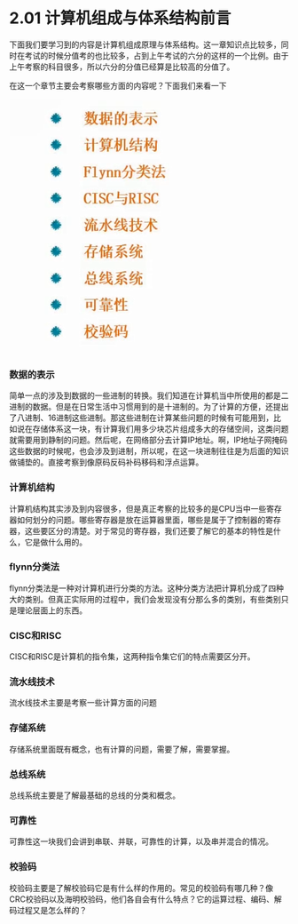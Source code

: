 # 2.01  计算机组成与体系结构前言

下面我们要学习到的内容是计算机组成原理与体系结构。这一章知识点比较多，同时在考试的时候分值考的也比较多，占到上午考试的六分的这样的一个比例。由于上午考察的科目很多，所以六分的分值已经算是比较高的分值了。

在这一个章节主要会考察哪些方面的内容呢？下面我们来看一下

![](imgs\0201_1.png)

### 数据的表示

简单一点的涉及到数据的一些进制的转换。我们知道在计算机当中所使用的都是二进制的数据。但是在日常生活中习惯用到的是十进制的。为了计算的方便，还提出了八进制、16进制这些进制。那这些进制在计算某些问题的时候有可能用到，比如说在存储体系这一块，有计算我们用多少块芯片组成多大的存储空间，这类问题就需要用到静制的问题。然后呢，在网络部分去计算IP地址。啊，IP地址子网掩码这些数据的时候呢，也会涉及到进制，所以呢，在这一块进制往往是为后面的知识做铺垫的。直接考察到像原码反码补码移码和浮点运算。

### 计算机结构

计算机结构其实涉及到内容很多，但是真正考察的比较多的是CPU当中一些寄存器如何划分的问题。哪些寄存器是放在运算器里面，哪些是属于了控制器的寄存器，这些要区分的清楚。对于常见的寄存器，我们还要了解它的基本的特性是什么，它是做什么用的。

### flynn分类法

flynn分类法是一种对计算机进行分类的方法。这种分类方法把计算机分成了四种大的类别。但真正实际用的过程中，我们会发现没有分那么多的类别，有些类别只是理论层面上的东西。

### CISC和RISC

CISC和RISC是计算机的指令集，这两种指令集它们的特点需要区分开。

### 流水线技术

流水线技术主要是考察一些计算方面的问题

### 存储系统

存储系统里面既有概念，也有计算的问题，需要了解，需要掌握。

### 总线系统

总线系统主要是了解最基础的总线的分类和概念。

### 可靠性

可靠性这一块我们会讲到串联、并联，可靠性的计算，以及串并混合的情况。

### 校验码

校验码主要是了解校验码它是有什么样的作用的。常见的校验码有哪几种？像CRC校验码以及海明校验码，他们各自会有什么特点？它的运算过程、编码、解码过程又是怎么样的？